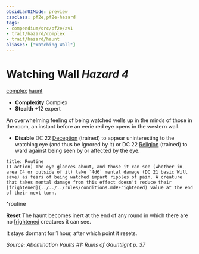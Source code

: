 ```yaml
---
obsidianUIMode: preview
cssclass: pf2e,pf2e-hazard
tags:
- compendium/src/pf2e/av1
- trait/hazard/complex
- trait/hazard/haunt
aliases: ["Watching Wall"]
---
```

# Watching Wall *Hazard 4*  
[complex](complex.md)  [haunt](haunt.md)  

- **Complexity** Complex
- **Stealth** +12 expert  

An overwhelming feeling of being watched wells up in the minds of those in the room, an instant before an eerie red eye opens in the western wall.

- **Disable** DC 22 [Deception](../../skills.md#Deception) (trained) to appear uninteresting to the watching eye (and thus be ignored by it) or DC 22 [Religion](../../skills.md#Religion) (trained) to ward against being seen by or affected by the eye.  

```ad-pf2-summary
title: Routine
(1 action) The eye glances about, and those it can see (whether in area C4 or outside of it) take `4d6` mental damage (DC 21 basic Will save) as fears of being watched impart ripples of pain. A creature that takes mental damage from this effect doesn't reduce their [frightened](../../../rules/conditions.md#Frightened) value at the end of their next turn.
```
^routine

**Reset** The haunt becomes inert at the end of any round in which there are no [frightened](conditions.md#Frightened) creatures it can see.

It stays dormant for 1 hour, after which point it resets.  

*Source: Abomination Vaults #1: Ruins of Gauntlight p. 37*
